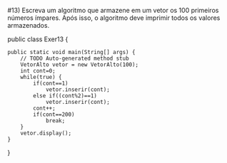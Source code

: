 #13) Escreva um algoritmo que armazene em um vetor os 100 primeiros números ímpares. Após isso, o algoritmo deve imprimir todos os valores armazenados.

public class Exer13 {

	public static void main(String[] args) {
		// TODO Auto-generated method stub
		VetorAlto vetor = new VetorAlto(100);
		int cont=0;
		while(true) {
			if(cont==1)
				vetor.inserir(cont);
			else if((cont%2)==1)
				vetor.inserir(cont);
			cont++;
			if(cont==200)
				break;
		}
		vetor.display();
	}

}
